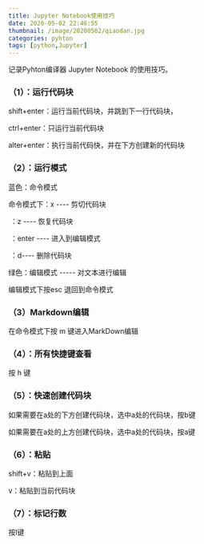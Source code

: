 ```yaml
---
title: Jupyter Notebook使用技巧
date: 2020-05-02 22:46:55
thumbnail: /image/20200502/qiaodan.jpg
categories: pyhton
tags: [python,Jupyter]
---
```


记录Pyhton编译器 Jupyter Notebook 的使用技巧。
<!-- more -->

### （1）：运行代码块

shift+enter：运行当前代码块，并跳到下一行代码块，

ctrl+enter：只运行当前代码块

alter+enter：执行当前代码快，并在下方创建新的代码块

### （2）：运行模式

蓝色：命令模式

命令模式下：x  ----   剪切代码块

​						 ：z  ----   恢复代码块

​						 ：enter ---- 进入到编辑模式

​						 ：d---- 删除代码块



绿色：编辑模式 ----- 对文本进行编辑

编辑模式下按esc 退回到命令模式



### （3）Markdown编辑

在命令模式下按 m 键进入MarkDown编辑



### （4）：所有快捷键查看

按 h 键



### （5）：快速创建代码块

如果需要在a处的下方创建代码块，选中a处的代码块，按b键

如果需要在a处的上方创建代码块，选中a处的代码块，按a键



### （6）：粘贴

shift+v：粘贴到上面

v：粘贴到当前代码块



### （7）：标记行数

按l键
